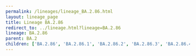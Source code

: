 ```yaml
---
permalink: /lineages/lineage_BA.2.86.html
layout: lineage_page
title: Lineage BA.2.86
redirect_to: ../lineage.html?lineage=BA.2.86
lineage: BA.2.86
parent: BA.2
children: ['BA.2.86', 'BA.2.86.1', 'BA.2.86.2', 'BA.2.86.3', 'BA.2.86.4', 'BA.2.86.5', 'BA.2.86.6', 'BA.2.86.7']
---
```

